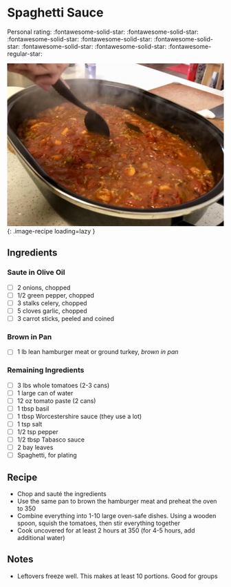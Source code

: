 # Spaghetti Sauce

<!-- {cts} rating=4; (User can specify rating on scale of 1-5) -->

Personal rating: :fontawesome-solid-star: :fontawesome-solid-star: :fontawesome-solid-star: :fontawesome-solid-star: :fontawesome-solid-star: :fontawesome-solid-star: :fontawesome-solid-star: :fontawesome-regular-star:

<!-- {cte} -->

<!-- {cts} name_image=spaghetti_sauce.jpg; (User can specify image name) -->

![spaghetti_sauce.jpg](./spaghetti_sauce.jpg){: .image-recipe loading=lazy }

<!-- {cte} -->

## Ingredients

### Saute in Olive Oil

* [ ] 2 onions, chopped
* [ ] 1/2 green pepper, chopped
* [ ] 3 stalks celery, chopped
* [ ] 5 cloves garlic, chopped
* [ ] 3 carrot sticks, peeled and coined

### Brown in Pan

* [ ] 1 lb lean hamburger meat or ground turkey, *brown in pan*

### Remaining Ingredients

* [ ] 3 lbs whole tomatoes (2-3 cans)
* [ ] 1 large can of water
* [ ] 12 oz tomato paste (2 cans)
* [ ] 1 tbsp basil
* [ ] 1 tbsp Worcestershire sauce (they use a lot)
* [ ] 1 tsp salt
* [ ] 1/2 tsp pepper
* [ ] 1/2 tbsp Tabasco sauce
* [ ] 2 bay leaves
* [ ] Spaghetti, for plating

## Recipe

* Chop and sauté the ingredients
* Use the same pan to brown the hamburger meat and preheat the oven to 350
* Combine everything into 1-10 large oven-safe dishes. Using a wooden spoon, squish the tomatoes, then stir everything together
* Cook uncovered for at least 2 hours at 350 (for 4-5 hours, add additional water)

## Notes

* Leftovers freeze well. This makes at least 10 portions. Good for groups
